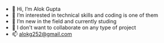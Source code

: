 - 👋 Hi, I’m Alok Gupta
- 👀 I’m interested in technical skills and coding is one of them
- 🌱 I’m new in the field and currently studing 
- 💞️ I don't want to collaborate on any type of project
- 📫 alokg252@gmail.com

<!---
Alokg252/Alokg252 is a ✨ special ✨ repository because its `README.md` (this file) appears on your GitHub profile.
You can click the Preview link to take a look at your changes.
--->
